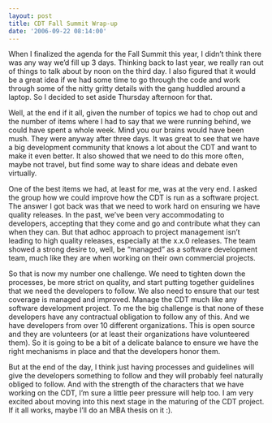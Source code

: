 ```yaml
---
layout: post
title: CDT Fall Summit Wrap-up
date: '2006-09-22 08:14:00'
---
```



When I finalized the agenda for the Fall Summit this year, I didn’t think there was any way we’d fill up 3 days. Thinking back to last year, we really ran out of things to talk about by noon on the third day. I also figured that it would be a great idea if we had some time to go through the code and work through some of the nitty gritty details with the gang huddled around a laptop. So I decided to set aside Thursday afternoon for that.

Well, at the end if it all, given the number of topics we had to chop out and the number of items where I had to say that we were running behind, we could have spent a whole week. Mind you our brains would have been mush. They were anyway after three days. It was great to see that we have a big development community that knows a lot about the CDT and want to make it even better. It also showed that we need to do this more often, maybe not travel, but find some way to share ideas and debate even virtually.

One of the best items we had, at least for me, was at the very end. I asked the group how we could improve how the CDT is run as a software project. The answer I got back was that we need to work hard on ensuring we have quality releases. In the past, we’ve been very accommodating to developers, accepting that they come and go and contribute what they can when they can. But that adhoc approach to project management isn’t leading to high quality releases, especially at the x.x.0 releases. The team showed a strong desire to, well, be “managed” as a software development team, much like they are when working on their own commercial projects.

So that is now my number one challenge. We need to tighten down the processes, be more strict on quality, and start putting together guidelines that we need the developers to follow. We also need to ensure that our test coverage is managed and improved. Manage the CDT much like any software development project. To me the big challenge is that none of these developers have any contractual obligation to follow any of this. And we have developers from over 10 different organizations. This is open source and they are volunteers (or at least their organizations have volunteered them). So it is going to be a bit of a delicate balance to ensure we have the right mechanisms in place and that the developers honor them.

But at the end of the day, I think just having processes and guidelines will give the developers something to follow and they will probably feel naturally obliged to follow. And with the strength of the characters that we have working on the CDT, I’m sure a little peer pressure will help too. I am very excited about moving into this next stage in the maturing of the CDT project. If it all works, maybe I’ll do an MBA thesis on it :).


